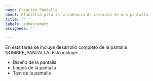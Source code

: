 ```yaml
---
name: Creación Pantalla
about: Plantilla para la incidencia de creación de una pantalla
title: ''
labels: enhancement
assignees: ''

---
```


En esta tarea se incluye desarrollo completo de la pantalla NOMBRE_PANTALLA.
Esto incluye: 
- Diseño de la pantalla
- Lógica de la pantalla
- Test de la pantalla
